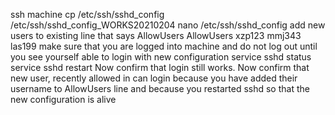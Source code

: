 ssh machine
cp /etc/ssh/sshd_config /etc/ssh/sshd_config_WORKS20210204
nano /etc/ssh/sshd_config
add new users to existing line that says AllowUsers
AllowUsers xzp123 mmj343 las199
make sure that you are logged into machine and do not log out until you see yourself able to login with new configuration 
service sshd status
service sshd restart
Now confirm that login still works. 
Now confirm that new user, recently allowed in can login because you have added their username to AllowUsers line and because you restarted sshd so that the new configuration is alive
